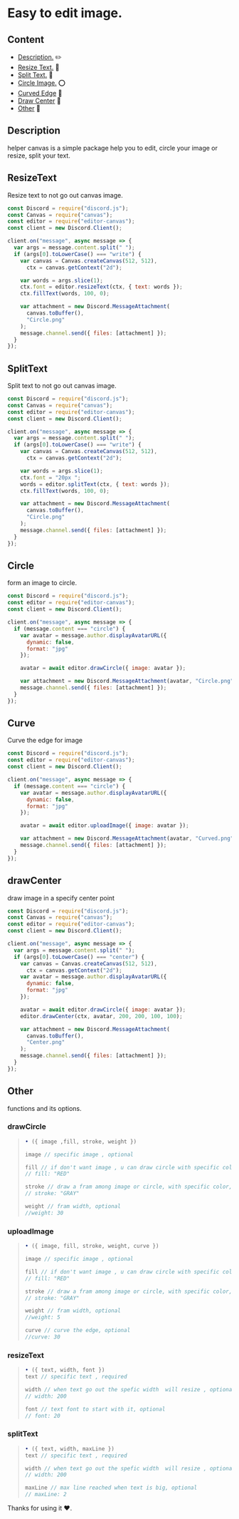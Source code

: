# Easy to edit image.

## Content

- [Description.](#description) ✏️
- [Resize Text.](#ResizeText) 📄
- [Split Text.](#SplitText) 📝
- [Circle Image.](#Circle) ⭕
- [Curved Edge](#Curve) 🔲
- [Draw Center](#drawCenter) 📍
- [Other](#other) 🔗

## Description

helper canvas is a simple package help you to edit, circle your image or resize, split your text.

## ResizeText

Resize text to not go out canvas image.

```javascript
const Discord = require("discord.js");
const Canvas = require("canvas");
const editor = require("editor-canvas");
const client = new Discord.Client();

client.on("message", async message => {
  var args = message.content.split(" ");
  if (args[0].toLowerCase() === "write") {
    var canvas = Canvas.createCanvas(512, 512),
      ctx = canvas.getContext("2d");

    var words = args.slice(1);
    ctx.font = editor.resizeText(ctx, { text: words });
    ctx.fillText(words, 100, 0);

    var attachment = new Discord.MessageAttachment(
      canvas.toBuffer(),
      "Circle.png"
    );
    message.channel.send({ files: [attachment] });
  }
});
```

## SplitText

Split text to not go out canvas image.

```javascript
const Discord = require("discord.js");
const Canvas = require("canvas");
const editor = require("editor-canvas");
const client = new Discord.Client();

client.on("message", async message => {
  var args = message.content.split(" ");
  if (args[0].toLowerCase() === "write") {
    var canvas = Canvas.createCanvas(512, 512),
      ctx = canvas.getContext("2d");

    var words = args.slice(1);
    ctx.font = "20px ";
    words = editor.splitText(ctx, { text: words });
    ctx.fillText(words, 100, 0);

    var attachment = new Discord.MessageAttachment(
      canvas.toBuffer(),
      "Circle.png"
    );
    message.channel.send({ files: [attachment] });
  }
});
```

## Circle

form an image to circle.

```javascript
const Discord = require("discord.js");
const editor = require("editor-canvas");
const client = new Discord.Client();

client.on("message", async message => {
  if (message.content === "circle") {
    var avatar = message.author.displayAvatarURL({
      dynamic: false,
      format: "jpg"
    });

    avatar = await editor.drawCircle({ image: avatar });

    var attachment = new Discord.MessageAttachment(avatar, "Circle.png");
    message.channel.send({ files: [attachment] });
  }
});
```

## Curve

Curve the edge for image

```javascript
const Discord = require("discord.js");
const editor = require("editor-canvas");
const client = new Discord.Client();

client.on("message", async message => {
  if (message.content === "circle") {
    var avatar = message.author.displayAvatarURL({
      dynamic: false,
      format: "jpg"
    });

    avatar = await editor.uploadImage({ image: avatar });

    var attachment = new Discord.MessageAttachment(avatar, "Curved.png");
    message.channel.send({ files: [attachment] });
  }
});
```

## drawCenter

draw image in a specify center point

```javascript
const Discord = require("discord.js");
const Canvas = require("canvas");
const editor = require("editor-canvas");
const client = new Discord.Client();

client.on("message", async message => {
  var args = message.content.split(" ");
  if (args[0].toLowerCase() === "center") {
    var canvas = Canvas.createCanvas(512, 512),
      ctx = canvas.getContext("2d");
    var avatar = message.author.displayAvatarURL({
      dynamic: false,
      format: "jpg"
    });

    avatar = await editor.drawCircle({ image: avatar });
    editor.drawCenter(ctx, avatar, 200, 200, 100, 100);

    var attachment = new Discord.MessageAttachment(
      canvas.toBuffer(),
      "Center.png"
    );
    message.channel.send({ files: [attachment] });
  }
});
```

## Other

functions and its options.

### drawCircle

> ```javascript
> • ({ image ,fill, stroke, weight })
>
> image // specific image , optional
>
> fill // if don't want image , u can draw circle with specific color, optional
> // fill: "RED"
>
> stroke // draw a fram among image or circle, with specific color, optional
> // stroke: "GRAY"
>
> weight // fram width, optional
> //weight: 30
> ```

### uploadImage

> ```javascript
> • ({ image, fill, stroke, weight, curve })
>
> image // specific image , optional
>
> fill // if don't want image , u can draw circle with specific color, optional
> // fill: "RED"
>
> stroke // draw a fram among image or circle, with specific color, optional
> // stroke: "GRAY"
>
> weight // fram width, optional
> //weight: 5
>
> curve // curve the edge, optional
> //curve: 30
> ```

### resizeText

> ```javascript
> • ({ text, width, font })
> text // specific text , required
>
> width // when text go out the spefic width  will resize , optional
> // width: 200
>
> font // text font to start with it, optional
> // font: 20
>
> ```

### splitText

> ```javascript
> • ({ text, width, maxLine })
> text // specific text , required
>
> width // when text go out the spefic width  will resize , optional
> // width: 200
>
> maxLine // max line reached when text is big, optional
> // maxLine: 2
>
> ```

Thanks for using it ❤️.
